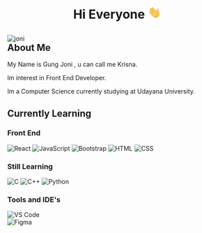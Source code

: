 <h1 align = 'center'>Hi Everyone <img src="https://raw.githubusercontent.com/ABSphreak/ABSphreak/master/gifs/Hi.gif" width="30"> <br></h1>
<div align = 'left' >
    <img src = 'https://github.com/imkzuma/imkzuma/blob/main/img/img.png' 
         width = '500' align = 'left' alt = 'joni'>
    <h2>About Me</h2>
    <p> My Name is Gung Joni , u can call me Krisna. </p> 
    <p> Im interest in Front End Developer. </p>
    <p> Im a Computer Science currently studying at Udayana University. </p>
</div>

## Currently Learning

### Front End
![React](https://img.shields.io/badge/react-%2320232a.svg?style=for-the-badge&logo=react&logoColor=%2361DAFB)
![JavaScript](https://img.shields.io/badge/javascript-%23323330.svg?style=for-the-badge&logo=javascript&logoColor=%23F7DF1E)
![Bootstrap](https://img.shields.io/badge/Bootstrap-563D7C?style=for-the-badge&logo=bootstrap&logoColor=white)
![HTML](https://img.shields.io/badge/HTML5-E34F26?style=for-the-badge&logo=html5&logoColor=white)
![CSS](https://img.shields.io/badge/CSS3-1572B6?style=for-the-badge&logo=css3&logoColor=white)

### Still Learning
![C](https://img.shields.io/badge/-C-05122A?style=for-the-badge&logo=C&logoColor=A8B9CC) 
![C++](https://img.shields.io/badge/-C++-05122A?style=for-the-badge&logo=C%2B%2B&logoColor=00599C)
![Python](https://img.shields.io/badge/Python-FFD43B?style=for-the-badge&logo=python&logoColor=blue)

### Tools and IDE's
![VS Code](https://img.shields.io/badge/Visual%20Studio%20Code-0078d7.svg?style=for-the-badge&logo=visual-studio-code&logoColor=white)  
![Figma](https://img.shields.io/badge/Figma-F24E1E?style=for-the-badge&logo=figma&logoColor=white)
